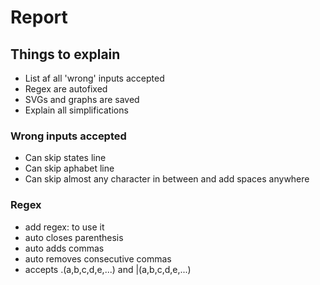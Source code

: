 # Report

## Things to explain

- List af all 'wrong' inputs accepted
- Regex are autofixed
- SVGs and graphs are saved
- Explain all simplifications

### Wrong inputs accepted

- Can skip states line
- Can skip aphabet line
- Can skip almost any character in between and add spaces anywhere

### Regex

- add regex: to use it
- auto closes parenthesis
- auto adds commas
- auto removes consecutive commas
- accepts .(a,b,c,d,e,...) and |(a,b,c,d,e,...)
